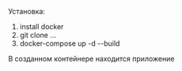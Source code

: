 Установка: 
1) install docker
2) git clone ...
3) docker-compose up -d --build

В созданном контейнере находится приложение


